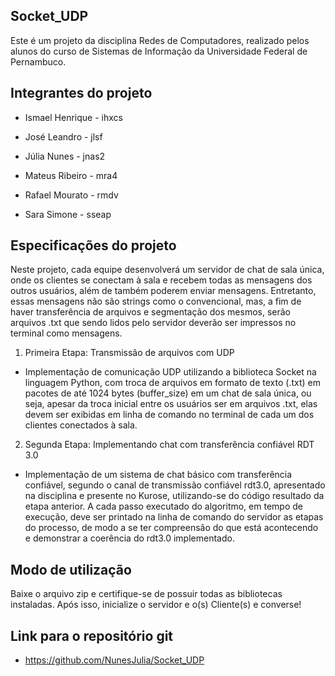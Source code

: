 ## Socket_UDP

Este é um projeto da disciplina Redes de Computadores, realizado pelos alunos do curso de Sistemas de Informação da Universidade Federal de Pernambuco.

## Integrantes do projeto

- Ismael Henrique - ihxcs

- José Leandro - jlsf

- Júlia Nunes - jnas2

- Mateus Ribeiro - mra4

- Rafael Mourato - rmdv

- Sara Simone - sseap

## Especificações do projeto

Neste projeto, cada equipe desenvolverá um servidor de chat de sala única, onde os clientes se conectam à sala e recebem todas as mensagens dos outros usuários, além de também poderem enviar mensagens. Entretanto, essas mensagens não são strings como o convencional, mas, a fim de haver transferência de arquivos e segmentação dos mesmos, serão arquivos .txt que sendo lidos pelo servidor deverão ser impressos no terminal como mensagens.

1. Primeira Etapa: Transmissão de arquivos com UDP

- Implementação de comunicação UDP utilizando a biblioteca Socket na linguagem Python, com troca de arquivos em formato de texto (.txt) em pacotes de até 1024 bytes (buffer_size) em um chat de sala única, ou seja, apesar da troca inicial entre os usuários ser em arquivos .txt, elas devem ser exibidas em linha de comando no terminal de cada um dos clientes conectados à sala.

2. Segunda Etapa: Implementando chat com transferência confiável RDT 3.0
- Implementação de um sistema de chat básico com transferência confiável, segundo o canal de transmissão confiável rdt3.0, apresentado na disciplina e presente no Kurose, utilizando-se do código resultado da etapa anterior. A cada passo executado do algoritmo, em tempo de execução, deve ser printado na linha de comando do servidor as etapas do processo, de modo a se ter compreensão do que está acontecendo e demonstrar a coerência do rdt3.0 implementado.

## Modo de utilização

Baixe o arquivo zip e certifique-se de possuir todas as bibliotecas instaladas. Após isso, inicialize o servidor e o(s) Cliente(s) e converse! 

## Link para o repositório git

- https://github.com/NunesJulia/Socket_UDP

